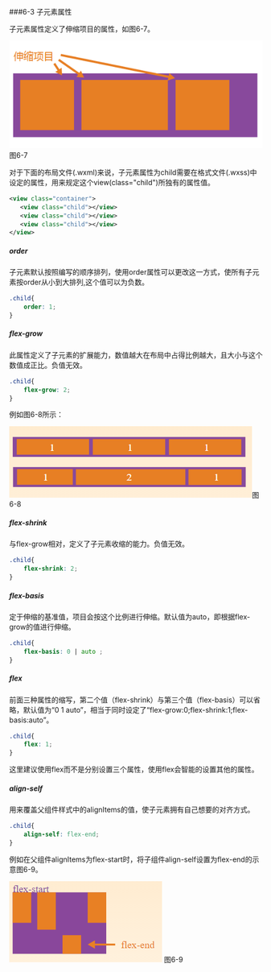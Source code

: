 ###6-3 子元素属性

子元素属性定义了伸缩项目的属性，如图6-7。

![](/assets/6-7.png) 图6-7

对于下面的布局文件(.wxml)来说，子元素属性为child需要在格式文件(.wxss)中设定的属性，用来规定这个view(class="child")所独有的属性值。
```xml
<view class="container">
   <view class="child"></view>
   <view class="child"></view>
   <view class="child"></view>
</view>
```

##### order

子元素默认按照编写的顺序排列，使用order属性可以更改这一方式，使所有子元素按order从小到大排列,这个值可以为负数。

```css
.child{
	order: 1;
}
```

##### flex-grow

此属性定义了子元素的扩展能力，数值越大在布局中占得比例越大，且大小与这个数值成正比。负值无效。

```css
.child{
	flex-grow: 2;
}
```

例如图6-8所示：

![](/assets/6-8.png)图6-8

##### flex-shrink

与flex-grow相对，定义了子元素收缩的能力。负值无效。

```css
.child{
	flex-shrink: 2;
}
```

##### flex-basis

定于伸缩的基准值，项目会按这个比例进行伸缩。默认值为auto，即根据flex-grow的值进行伸缩。

```css
.child{
	flex-basis: 0 | auto ;
}
```
##### flex

前面三种属性的缩写，第二个值（flex-shrink）与第三个值（flex-basis）可以省略，默认值为“0 1 auto”，相当于同时设定了“flex-grow:0;flex-shrink:1;flex-basis:auto”。

```css
.child{
	flex: 1;
}
```
这里建议使用flex而不是分别设置三个属性，使用flex会智能的设置其他的属性。

##### align-self

用来覆盖父组件样式中的alignItems的值，使子元素拥有自己想要的对齐方式。

```css
.child{
	align-self: flex-end;
}
```

例如在父组件alignItems为flex-start时，将子组件align-self设置为flex-end的示意图6-9。

![](/assets/6-9.png) 图6-9
